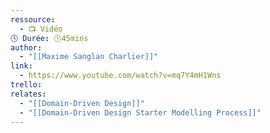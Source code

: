 ```yaml
---
ressource:
  - 📺 Vidéo
🕓 Durée: 🕓45mins
author:
  - "[[Maxime Sanglan Charlier]]"
link:
  - https://www.youtube.com/watch?v=mq7Y4mH1Wns
trello: 
relates:
  - "[[Domain-Driven Design]]"
  - "[[Domain-Driven Design Starter Modelling Process]]"
---
```

